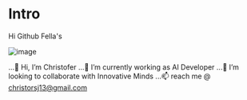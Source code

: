 # Intro
Hi Github Fella's

![image](https://github.com/Christofer-1399/Intro/assets/114524517/2de13f04-3342-4f07-b7d9-636105eecc9f)

...👋 Hi, I’m Christofer
...🌱 I’m currently working as AI Developer 
...💞️ I’m looking to collaborate with Innovative Minds
...📫  reach me @ christorsj13@gmail.com


